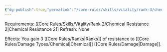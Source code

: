 ```yaml
---
{"dg-publish":true,"permalink":"/core-rules/skills/vitality/rank-3/chemical-resistance-3/"}
---
```


Requirements: [[Core Rules/Skills/Vitality/Rank 2/Chemical Resistance 2\|Chemical Resistance 2]]
Refresh: None

Effects:
You gain 3 [[Core Rules/Ranks\|Ranks]] of resistance to [[Core Rules/Damage Tyoes/Chemical\|Chemical]] [[Core Rules/Damage\|Damage]].


